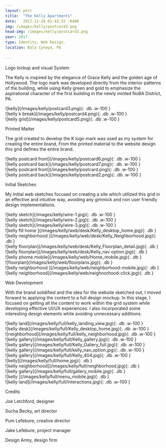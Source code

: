 ```yaml
---
layout: post
title:  "The Kelly Apartments"
date:   2017-12-28 01:43:32 -0400
img: /images/kelly/postcard3.png
head-img: /images/kelly/postcard3.png
year: 2017
type: Identity, Web Design.  
location: Bala Cynwyd, PA

---
```


 <p class="alcove f4 f3-ns"> Logo lockup and visual System </p>


The Kelly is inspired by the elegance of Grace Kelly and the golden age of Hollywood. The logo mark was developed directly from the interior patterns of the building, while using Kelly green and gold to emphasize the aspirational character of the first building in the newly minted NoBA District, PA.

<div class="fl w-100  w-50-l ph2 " markdown="1">
![kelly](/images/kelly/postcard3.png){: .db .w-100 }
</div>

<div class="fl w-100  w-50-l ph2 " markdown="1">
![kelly k break](/images/kelly/postcard4.png){: .db .w-100 }
</div>



<div class="fl w-100  ph2 " markdown="1">
![kelly grid](/images/kelly/postcard5.png){: .db .w-100 }
</div>

<!-- line -->
<p class=" mt0 w-100 dib bb mb5 pb3"/>
<!-- h2 -->
 <p class="alcove f4 f3-ns"> Printed Matter </p>

The grid created to develop the K logo mark was used as my system for creating the entire brand, From the printed material to the website design this grid defines the entire brand.


<div class="fl w-100 ph2 " markdown="1">
![kelly postcard front](/images/kelly/postcard6.png){: .db .w-100 }
</div>
<div class="fl w-100 ph2 " markdown="1">
![kelly postcard back](/images/kelly/postcard7.png){: .db .w-100 }
</div>

<div class="fl w-100 w-50-l ph2 " markdown="1">
![kelly postcard front](/images/kelly/postcard.png){: .db .w-100 }
</div>
<div class="fl w-100  w-50-l ph2 " markdown="1">
![kelly postcard back](/images/kelly/postcard2.png){: .db .w-100 }
</div>


<!-- line -->
<p class=" mt0 w-100 dib bb mb5 pb3"/>
<!-- h2 -->
 <p class="alcove f4 f3-ns"> Initial Sketches </p>

 My initial web sketches focused on creating a site which utilized this grid in an effective and intuitive way, avoiding any gimmick and non user friendly design implementations.



<div class="w-100  center flex-l flex-wrap-l" markdown="1">


 <div class="fl w-100  ph2 " markdown="1">
 ![kelly sketch](/images/kelly/wire-1.jpg){: .db .w-100 }
 </div>
 <div class="fl w-100  w-50-l ph2 " markdown="1">
 ![kelly sketch](/images/kelly/wire-2.jpg){: .db .w-100 }
 </div>
 <div class="fl w-100 w-50-l ph2 " markdown="1">
 ![kelly sketch](/images/kelly/wire-3.jpg){: .db .w-100 }
 </div>
 </div>

<div class="w-100  center flex-l flex-wrap-l" markdown="1">



<!-- <div class="fl w-50-l ph2" markdown="1">
![kelly land](/images/kelly/web/desk/Kelly_landing view.jpg){: .db }
</div> -->


<div class="fl w-50-l ph2 " markdown="1">
![kelly fill home ](/images/kelly/web/desk/Kelly_desktop_home.jpg){: .db  }
</div>



<!-- <div class="fl w-50-l ph2" markdown="1">
![kelly floorplan](/images/kelly/web/desk/Kelly_floorplan_home.png){: .db }
</div> -->

<div class="fl w-50-l ph2" markdown="1">
![kelly neighborhood ](/images/kelly/web/desk/Kelly_Neighborhood.jpg){: .db }
</div>

<div class="fl w-50-l ph2 " markdown="1">
![kelly floorplan](/images/kelly/web/desk/Kelly_Floorplan_detail.jpg){: .db  }
</div>


<div class="fl w-50-l ph2 " markdown="1">
![kelly floorplan](/images/kelly/web/desk/Kelly_nav option.jpg){: .db  }
</div>


<div class="w-100 center flex-l flex-wrap-l" markdown="1">

<!--
<div class="fl w-25-l ph2 " markdown="1">
![kelly mobile land ](/images/kelly/web/landing_page_mobile.jpg){: .db  }
</div> -->

<div class="fl w-25-l w-50 ph2" markdown="1">
![kelly phome mobile](/images/kelly/web/Home_mobile.jpg){: .db }
</div>

<!-- <div class="fl w-25-l ph2 " markdown="1">
![floor plan ](/images/kelly/web/Floorplan-landing.jpg){: .db  }
</div> -->

<div class="fl w-25-l w-50 ph2 " markdown="1">
![floorplan](/images/kelly/web/floorplans.jpg){: .db  }
</div>

<!-- <div class="fl w-25-l ph2 " markdown="1">
![meniu](/images/kelly/web/menu-mobile.jpg){: .db  }
</div> -->

<div class="fl w-25-l w-50 ph2" markdown="1">
![kelly neighborhood ](/images/kelly/web/neighborhood-mobile.jpg){: .db  }
</div>

<div class="fl w-25-l w-50 ph2" markdown="1">
![kelly neighborhood](/images/kelly/web/neighnorhood-click.jpg){: .db }
</div>

<!-- <div class="fl w-25-l ph2 " markdown="1">
![image ](/images/kelly/web/image-expanded-m.jpg){: .db  }
</div> -->


<!-- line -->
<p class=" mt0 w-100 dib bb mb5 pb3"/>
<!-- h2 -->
 <p class="alcove f4 f3-ns"> Web Development </p>

With the brand solidified and the idea for the website sketched out, I moved forward to applying the content to a full design mockup. In this stage, I focused on getting all the content to work within the grid system while developing effective UI/UX experiences. I also incorporated some interesting design elements while avoiding unnecessary additions.


<div class="w-100  center flex-l flex-wrap-l" markdown="1">


 <div class="fl w-100  ph2 " markdown="1">
 ![kelly land](/images/kelly/full/kelly_landing_view.jpg){: .db .w-100 }
 </div>

 <div class="fl w-100 w-50-l ph2 " markdown="1">
 ![kelly desk](/images/kelly/full/Kelly_desktop_home.jpg){: .db .w-100 }
 </div>

 <div class="fl w-100 w-50-l ph2 " markdown="1">
 ![neighborhood](/images/kelly/full/kelly_neighborhood.jpg){: .db .w-100 }
 </div>


 <div class="fl w-100  w-50-l ph2 " markdown="1">
 ![kelly gallery](/images/kelly/full/Kelly_gallery.jpg){: .db .w-100 }
 </div>

 <div class="fl w-100  w-50-l ph2 " markdown="1">
 ![kelly gallery](/images/kelly/full/Kelly_Gallery_full.jpg){: .db .w-100 }
 </div>

 <div class="fl w-100  w-50-l ph2 " markdown="1">
 ![kelly gallery](/images/kelly/full/kelly_nav_option.jpg){: .db .w-100 }
 </div>

 <div class="fl w-100  w-50-l ph2 " markdown="1">
 ![kelly gallery](/images/kelly/full/Kelly_404.jpg){: .db .w-100 }
 </div>

<!-- mobile -->

 <div class="fl w-25-l w-50 ph2" markdown="1">
 ![kelly](/images/kelly/full/home.jpg){: .db  }
 </div>

 <div class="fl w-25-l w-50 ph2" markdown="1">
 ![kelly neighborhood](/images/kelly/full/neighborhood.jpg){: .db }
 </div>

 <div class="fl w-25-l w-50 ph2" markdown="1">
 ![kelly gallery](/images/kelly/full/gallery_mobile.jpg){: .db  }
 </div>

 <div class="fl w-25-l w-50 ph2" markdown="1">
 ![kelly ](/images/kelly/full/menu_mobile.jpg){: .db }
 </div>

 <div class="fl w-100  ph2 " markdown="1">
 ![kelly land](/images/kelly/full/Interactions.jpg){: .db .w-100 }
 </div>

 </div>


 <!-- line -->
 <p class=" mt0 w-100 dib bb mb5 pb3"/>
 <!-- h2 -->
  <p class="alcove f4 f3-ns">Credits </p>

  Joe Letchford, designer

  Sucha Becky, art director

  Pum Lefebure, creative director

  Jake Lefebure, project manager

  Design Army, design firm
